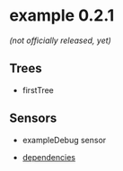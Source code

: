 example 0.2.1
====

*(not officially released, yet)*

Trees
----

* firstTree

Sensors
----

* exampleDebug sensor

* [dependencies](./dependencies.json)

